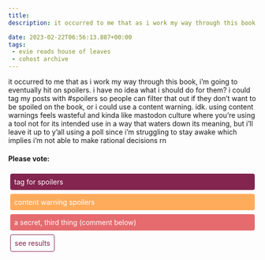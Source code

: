 ```yaml
---
title:
description: it occurred to me that as i work my way through this book, i’m going to eventually hit on spoilers. i have no idea what i should do for them? i could tag my posts with #spoilers so people can filter that out if they don’t want to be spoiled on the book, or i could use a content warning. idk. using content warnings feels wasteful and kinda like mastodon culture where you’re using a tool not for its intended use in a way that waters down its meaning, but i’ll leave it up to y’all using a poll since i’m struggling to stay awake which implies i’m not able to make rational decisions rn

date: 2023-02-22T06:56:13.887+00:00
tags:
 - evie reads house of leaves
 - cohost archive
---
```


it occurred to me that as i work my way through this book, i’m going to eventually hit on spoilers. i have no idea what i should do for them? i could tag my posts with #spoilers so people can filter that out if they don’t want to be spoiled on the book, or i could use a content warning. idk. using content warnings feels wasteful and kinda like mastodon culture where you’re using a tool not for its intended use in a way that waters down its meaning, but i’ll leave it up to y’all using a poll since i’m struggling to stay awake which implies i’m not able to make rational decisions rn

<h4>Please vote:</h4>

<div style="display: flex; flex-direction: column; position: relative;">
<details style="display: inline-block; color: white; margin: 4px; background-color: rgb(131, 37, 79); border-radius: 4px; padding: 8px; cursor: pointer;">
<summary style="list-style: none;" tabindex="0">tag for spoilers</summary> 
<div style="background-color: rgb(229, 107, 111); border-radius: 4px; cursor: default; position: absolute; top: 0px; left: 0px; width: 100%; height: 100%; display: flex; justify-content: space-around; align-items: center; background-image: url(&quot;https://web.archive.org/web/20250107163019/https://a.ktrv.dev/91/vote/1/a.png&quot;); background-position: center center; background-repeat: no-repeat;"></div>
</details><details style="display: inline-block; color: white; margin: 4px; background-color: rgb(255, 171, 92); border-radius: 4px; padding: 8px; cursor: pointer;">
<summary style="list-style: none;" tabindex="0">content warning spoilers</summary> 
<div style="background-color: rgb(229, 107, 111); border-radius: 4px; cursor: default; position: absolute; top: 0px; left: 0px; width: 100%; height: 100%; display: flex; justify-content: space-around; align-items: center; background-image: url(&quot;https://web.archive.org/web/20250107163019/https://a.ktrv.dev/91/vote/2/a.png&quot;); background-position: center center; background-repeat: no-repeat;"></div>
</details><details style="display: inline-block; color: white; margin: 4px; background-color: rgb(229, 107, 111); border-radius: 4px; padding: 8px; cursor: pointer;">
<summary style="list-style: none;" tabindex="0">a secret, third thing (comment below)</summary> 
<div style="background-color: rgb(229, 107, 111); border-radius: 4px; cursor: default; position: absolute; top: 0px; left: 0px; width: 100%; height: 100%; display: flex; justify-content: space-around; align-items: center; background-image: url(&quot;https://web.archive.org/web/20250107163019/https://a.ktrv.dev/91/vote/3/a.png&quot;); background-position: center center; background-repeat: no-repeat;"></div>
</details>
</div>
<details>
<summary style="cursor: pointer; list-style: none; display: inline-block; border: 1px solid rgb(131, 37, 79); color: rgb(131, 37, 79); margin: 4px; border-radius: 4px; padding: 8px;" tabindex="0">see results</summary>
<div style="width: 100%; min-height: 275px; background-image: url(&quot;https://web.archive.org/web/20250107163019/https://a.ktrv.dev/91/results.png?choices=tag+for+spoilers&amp;choices=content+warning+spoilers&amp;choices=a+secret%2C+third+thing+%28comment+below%29&quot;); background-position: center center; background-repeat: no-repeat; background-size: contain;"></div>
</details>